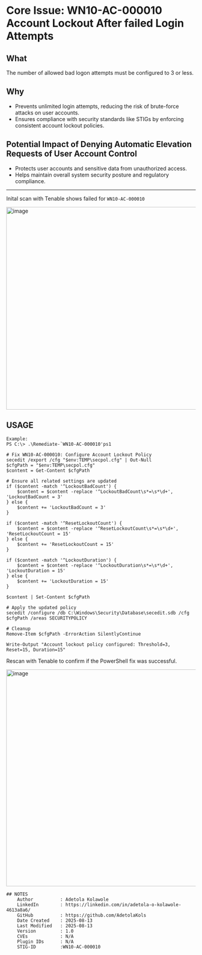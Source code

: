 # Core Issue: WN10-AC-000010 Account Lockout After failed Login Attempts 

## What
The number of allowed bad logon attempts must be configured to 3 or less.

## Why
- Prevents unlimited login attempts, reducing the risk of brute-force attacks on user accounts.
- Ensures compliance with security standards like STIGs by enforcing consistent account lockout policies.

## Potential Impact of Denying Automatic Elevation Requests of User Account Control
- Protects user accounts and sensitive data from unauthorized access.
- Helps maintain overall system security posture and regulatory compliance.
---
Inital scan with Tenable shows failed for `WN10-AC-000010`

<img width="1910" height="538" alt="image" src="https://github.com/user-attachments/assets/b2e6ef21-2b1e-4efe-a4b6-8baff45d1a04" />

## USAGE
    Example:
    PS C:\> .\Remediate-`WN10-AC-000010'ps1
```
# Fix WN10-AC-000010: Configure Account Lockout Policy
secedit /export /cfg "$env:TEMP\secpol.cfg" | Out-Null
$cfgPath = "$env:TEMP\secpol.cfg"
$content = Get-Content $cfgPath

# Ensure all related settings are updated
if ($content -match '^LockoutBadCount') {
    $content = $content -replace '^LockoutBadCount\s*=\s*\d+', 'LockoutBadCount = 3'
} else {
    $content += 'LockoutBadCount = 3'
}

if ($content -match '^ResetLockoutCount') {
    $content = $content -replace '^ResetLockoutCount\s*=\s*\d+', 'ResetLockoutCount = 15'
} else {
    $content += 'ResetLockoutCount = 15'
}

if ($content -match '^LockoutDuration') {
    $content = $content -replace '^LockoutDuration\s*=\s*\d+', 'LockoutDuration = 15'
} else {
    $content += 'LockoutDuration = 15'
}

$content | Set-Content $cfgPath

# Apply the updated policy
secedit /configure /db C:\Windows\Security\Database\secedit.sdb /cfg $cfgPath /areas SECURITYPOLICY

# Cleanup
Remove-Item $cfgPath -ErrorAction SilentlyContinue

Write-Output "Account lockout policy configured: Threshold=3, Reset=15, Duration=15"

```
Rescan with Tenable to confirm if the PowerShell fix was successful.

<img width="1907" height="576" alt="image" src="https://github.com/user-attachments/assets/dd87a9ed-a676-4c7b-9ac0-b622072b61b3" />


```
## NOTES
    Author          : Adetola Kolawole
    LinkedIn        : https://linkedin.com/in/adetola-o-kolawole-4613a8a6/
    GitHub          : https://github.com/AdetolaKols
    Date Created    : 2025-08-13
    Last Modified   : 2025-08-13
    Version         : 1.0
    CVEs            : N/A
    Plugin IDs      : N/A
    STIG-ID         :WN10-AC-000010
